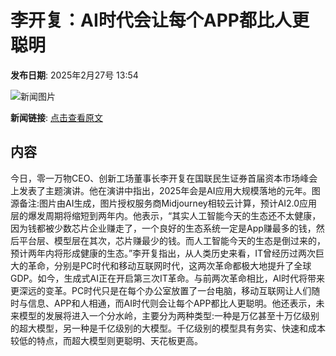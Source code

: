 # 李开复：AI时代会让每个APP都比人更聪明

**发布日期**: 2025年2月27号 13:54

![新闻图片](https://pic.chinaz.com/picmap/202405161743235068_19.jpg)

**新闻链接**: [点击查看原文](https://www.aibase.com/zh/news/15785)

## 内容

今日，零一万物CEO、创新工场董事长李开复在国联民生证券首届资本市场峰会上发表了主题演讲。他在演讲中指出，2025年会是AI应用大规模落地的元年。图源备注:图片由AI生成，图片授权服务商Midjourney相较云计算，预计AI2.0应用层的爆发周期将缩短到两年内。他表示，“其实人工智能今天的生态还不太健康，因为钱都被少数芯片企业赚走了，一个良好的生态系统一定是App赚最多的钱，然后平台层、模型层在其次，芯片赚最少的钱。而人工智能今天的生态是倒过来的，预计两年内将形成健康的生态。”李开复指出，从人类历史来看，IT曾经历过两次巨大的革命，分别是PC时代和移动互联网时代，这两次革命都极大地提升了全球GDP。如今，生成式AI正在开启第三次IT革命。与前两次革命相比，AI时代将带来更深远的变革。PC时代只是在每个办公室放置了一台电脑，移动互联网让人们随时与信息、APP和人相通，而AI时代则会让每个APP都比人更聪明。他还表示，未来模型的发展将进入一个分水岭，主要分为两种类型:一种是万亿甚至十万亿级别的超大模型，另一种是千亿级别的大模型。千亿级别的模型具有务实、快速和成本较低的特点，而超大模型则更聪明、天花板更高。
